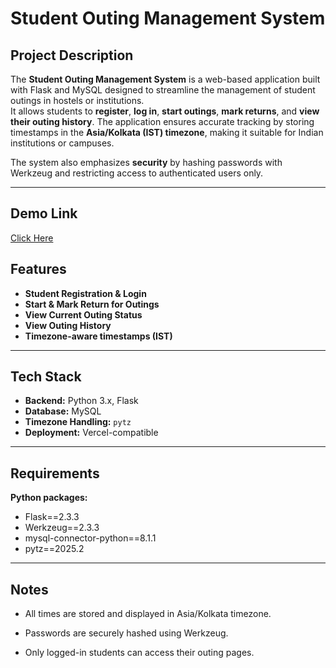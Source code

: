 # Student Outing Management System

## Project Description

The **Student Outing Management System** is a web-based application built with Flask and MySQL designed to streamline the management of student outings in hostels or institutions.  
It allows students to **register**, **log in**, **start outings**, **mark returns**, and **view their outing history**. The application ensures accurate tracking by storing timestamps in the **Asia/Kolkata (IST) timezone**, making it suitable for Indian institutions or campuses.  

The system also emphasizes **security** by hashing passwords with Werkzeug and restricting access to authenticated users only.

---

## Demo Link
[Click Here](https://outing.abhinesh.me/)

## Features

- **Student Registration & Login**  
- **Start & Mark Return for Outings**  
- **View Current Outing Status**  
- **View Outing History**  
- **Timezone-aware timestamps (IST)**  

---

## Tech Stack

- **Backend:** Python 3.x, Flask  
- **Database:** MySQL  
- **Timezone Handling:** `pytz`  
- **Deployment:** Vercel-compatible  

---

## Requirements

**Python packages:**

- Flask==2.3.3
- Werkzeug==2.3.3
- mysql-connector-python==8.1.1
- pytz==2025.2

---
## Notes

- All times are stored and displayed in Asia/Kolkata timezone.

- Passwords are securely hashed using Werkzeug.

- Only logged-in students can access their outing pages.
